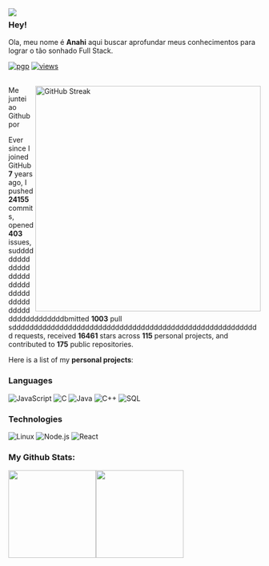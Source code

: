 <img align="left" src="https://orhun.dev/img/crow.png">

### Hey!

Ola, meu nome é **Anahi** aqui buscar aprofundar meus conhecimentos para lograr o tão sonhado Full Stack.

[![pgp](https://img.shields.io/badge/pgp-0xF83424824B3E4B90-313131?style=flat&labelColor=545454&color=313131)](https://github.com/orhun.gpg) [![views](https://komarev.com/ghpvc/?username=orhun&style=flat&color=313131&label=views&abbreviated=true)](https://github.com/orhun)

<br>
<a href="https://git.io/streak-stats"><img width='450' align='right' src="https://streak-stats.demolab.com?user=AnahiMamani&theme=dark" alt="GitHub Streak" /></a>
Me juntei ao Github por

Ever since I joined GitHub **7** years ago, I pushed **24155** commits, opened **403** issues, suddddddddddddddddddddddddddddddddddddddddddddddddddddbmitted **1003** pull  sdddddddddddddddddddddddddddddddddddddddddddddddddddddddddd requests, received **16461** stars across **115** personal projects, and contributed to **175** public repositories.

Here is a list of my **personal projects**:
### Languages

![JavaScript](https://img.shields.io/badge/-JavaScript-000?&logo=JavaScript)
![C](https://img.shields.io/badge/-C-000?&logo=C)
![Java](https://img.shields.io/badge/-Java-000?&logo=Java&logoColor=007396)
![C++](https://img.shields.io/badge/-C++-000?&logo=c%2b%2b&logoColor=00599C)
![SQL](https://img.shields.io/badge/-SQL-000?&logo=MySQL)

### Technologies

![Linux](https://img.shields.io/badge/-Linux-000?&logo=Linux)
![Node.js](https://img.shields.io/badge/-Node.js-000?&logo=node.js)
![React](https://img.shields.io/badge/-React-000?&logo=React)

### My Github Stats:
<a href="https://www.adamalston.com/"><img height="175px" src="https://github-readme-stats.vercel.app/api?username=AnahiMamani&show_icons=true&title_color=ffc857&icon_color=8ac926&text_color=daf7dc&bg_color=151515&hide=issues&count_private=true&include_all_commits=true" /><!-- wi*quL3fcV --><img height="175px" src="https://github-readme-stats.vercel.app/api/top-langs/?username=AnahiMamani&layout=compact&title_color=ffc857&icon_color=8ac926&text_color=daf7dc&bg_color=151515&hide=issues&count_private=true&include_all_commits=true" /></a>


